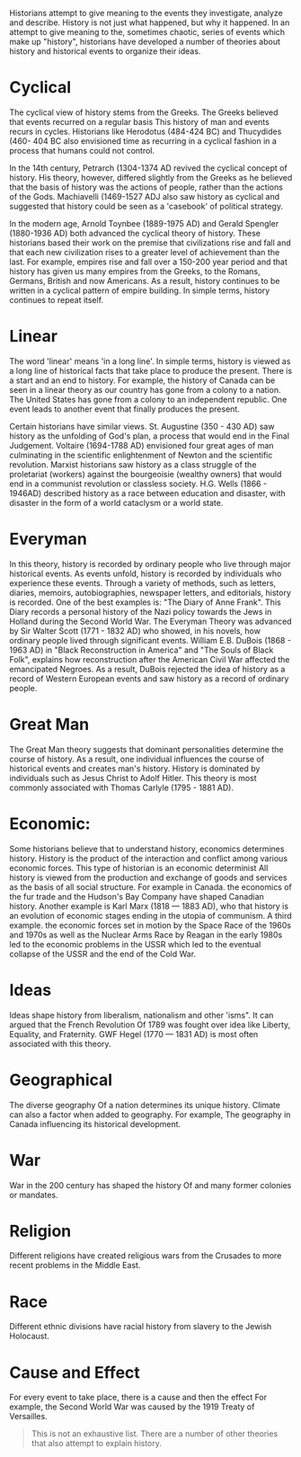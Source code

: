 Historians attempt to give meaning to the events they investigate, analyze and describe. History is not just what happened, but why it happened. In an attempt to give meaning to the, sometimes chaotic, series of events which make up "history", historians have developed a number of theories about history and historical events to organize their ideas.

# Cyclical

The cyclical view of history stems from the Greeks. The Greeks believed that events recurred on a regular basis This history of man and events recurs in cycles. Historians like Herodotus (484-424 BC) and Thucydides (460- 404 BC also envisioned time as recurring in a cyclical fashion in a process that humans could not control.

In the 14th century, Petrarch (1304-1374 AD revived the cyclical concept of history. His theory, however, differed slightly from the Greeks as he believed that the basis of history was the actions of people, rather than the actions of the Gods. Machiavelli (1469-1527 ADJ also saw history as cyclical and suggested that history could be seen as a 'casebook' of political strategy.

In the modern age, Arnold Toynbee (1889-1975 AD) and Gerald Spengler (1880-1936 AD) both advanced the cyclical theory of history. These historians based their work on the premise that civilizations rise and fall and that each new civilization rises to a greater level of achievement than the last. For example, empires rise and fall over a 150-200 year period and that history has given us many empires from the Greeks, to the Romans, Germans, British and now Americans. As a result, history continues to be written in a cyclical pattern of empire building. In simple terms, history continues to repeat itself.

# Linear

The word 'linear' means 'in a long line'. In simple terms, history is viewed as a long line of historical facts that take place to produce the present. There is a start and an end to history. For example, the history of Canada can be seen in a linear theory as our country has gone from a colony to a nation. The United States has gone from a colony to an independent republic. One event leads to another event that finally produces the present.

Certain historians have similar views. St. Augustine (350 - 430 AD) saw history as the unfolding of God's plan, a process that would end in the Final Judgement. Voltaire (1694-1788 AD) envisioned four great ages of man culminating in the scientific enlightenment of Newton and the scientific revolution. Marxist historians saw history as a class struggle of the proletariat (workers) against the bourgeoisie (wealthy owners) that would end in a communist revolution or classless society. H.G. Wells (1866 - 1946AD) described history as a race between education and disaster, with disaster in the form of a world cataclysm or a world state.

# Everyman

In this theory, history is recorded by ordinary people who live through major historical events. As events unfold, history is recorded by individuals who experience these events. Through a variety of methods, such as letters, diaries, memoirs, autobiographies, newspaper letters, and editorials, history is recorded. One of the best examples is: "The Diary of Anne Frank". This Diary records a personal history of the Nazi policy towards the Jews in Holland during the Second World War. The Everyman Theory was advanced by Sir Walter Scott (1771 - 1832 AD) who showed, in his novels, how ordinary people lived through significant events. William E.B. DuBois (1868 - 1963 AD) in "Black Reconstruction in America" and "The Souls of Black Folk", explains how reconstruction after the American Civil War affected the emancipated Negroes. As a result, DuBois rejected the idea of history as a record of Western European events and saw history as a record of ordinary people.

# Great Man

The Great Man theory suggests that dominant personalities determine the course of history. As a result, one individual influences the course of historical events and creates man's history. History is dominated by individuals such as Jesus Christ to Adolf Hitler. This theory is most commonly associated with Thomas Carlyle (1795 - 1881 AD).

# Economic:

Some historians believe that to understand history, economics determines history. History is the product of the interaction and conflict among various economic forces. This type of historian is an economic determinist All history is viewed from the production and exchange of goods and services as the basis of all social structure. For example in Canada. the economics of the fur trade and the Hudson's Bay Company have shaped Canadian history. Another example is Karl Marx (1818 — 1883 AD), who that history is an evolution of economic stages ending in the utopia of communism. A third example. the economic forces set in motion by the Space Race of the 1960s and 1970s as well as the Nuclear Arms Race by Reagan in the early 1980s led to the economic problems in the USSR which led to the eventual collapse of the USSR and the end of the Cold War.

# Ideas

Ideas shape history from liberalism, nationalism and other 'isms". It can argued that the French Revolution Of 1789 was fought over idea like Liberty, Equality, and Fraternity. GWF Hegel (1770 — 1831 AD) is most often associated with this theory.

# Geographical

The diverse geography Of a nation determines its unique history. Climate can also a factor when added to geography. For example, The geography in Canada influencing its historical development.

# War

War in the 200 century has shaped the history Of and many former colonies or mandates.

# Religion

Different religions have created religious wars from the Crusades to more recent problems in the Middle East.

# Race

Different ethnic divisions have racial history from slavery to the Jewish Holocaust.

# Cause and Effect

For every event to take place, there is a cause and then the effect For example, the Second World War was caused by the 1919 Treaty of Versailles.

> This is not an exhaustive list. There are a number of other theories that also attempt to explain history.
